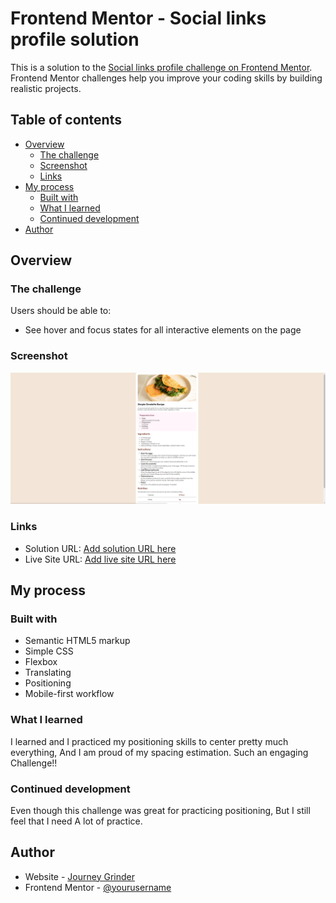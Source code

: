 # Frontend Mentor - Social links profile solution

This is a solution to the [Social links profile challenge on Frontend Mentor](https://www.frontendmentor.io/challenges/social-links-profile-UG32l9m6dQ). Frontend Mentor challenges help you improve your coding skills by building realistic projects. 

## Table of contents

- [Overview](#overview)
  - [The challenge](#the-challenge)
  - [Screenshot](#screenshot)
  - [Links](#links)
- [My process](#my-process)
  - [Built with](#built-with)
  - [What I learned](#what-i-learned)
  - [Continued development](#continued-development)
- [Author](#author)

## Overview

### The challenge

Users should be able to:

- See hover and focus states for all interactive elements on the page

### Screenshot

![alt text](image.png)


### Links

- Solution URL: [Add solution URL here](https://your-solution-url.com)
- Live Site URL: [Add live site URL here](https://your-live-site-url.com)

## My process

### Built with

- Semantic HTML5 markup
- Simple CSS
- Flexbox
- Translating
- Positioning
- Mobile-first workflow




### What I learned

I learned and I practiced my positioning skills to center pretty much everything, 
And I am proud of my spacing estimation.
Such an engaging Challenge!!





### Continued development

Even though this challenge was great for practicing positioning, But I still feel that I need A lot of practice.



## Author

- Website - [Journey Grinder](https://www.your-site.com)
- Frontend Mentor - [@yourusername](https://www.frontendmentor.io/profile/yourusername)


